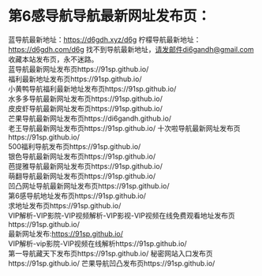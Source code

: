 # 第6感导航导航最新网址发布页：
蓝导航最新地址：https://d6gdh.xyz/d6g
柠檬导航最新地址：https://d6gdh.com/d6g
找不到导航最新地址，请发邮件di6gandh@gmail.com
收藏本站发布页，永不迷路。<br>
蓝导航最新网址发布页https://91sp.github.io/<br>
福利最新地址发布页https://91sp.github.io/<br>
小黄鸭导航福利最新地址发布页https://91sp.github.io/<br>
水多多导航最新网址发布页https://91sp.github.io/<br>
皮皮虾导航最新网址发布页https://91sp.github.io/<br>
芒果导航最新网址发布页https://di6gandh.github.io/<br>
老王导航最新网址发布页https://91sp.github.io/<by>
十次啦导航最新网址发布页https://91sp.github.io/<br>
500福利导航发布页https://91sp.github.io/<br>
银色导航最新网址发布页https://91sp.github.io/<br>
芭提雅导航最新网址发布页https://91sp.github.io/<br>
萌翻导航最新网址发布页https://91sp.github.io/<br>
凹凸网址导航最新网址发布页https://91sp.github.io/<br>
第6感导航地址发布页https://91sp.github.io/<br>
求地址发布页https://91sp.github.io/<br>
VIP解析-VIP影院-VIP视频解析-VIP影视-VIP视频在线免费观看地址发布页https://91sp.github.io/<br>
最新网址发布:https://91sp.github.io/<br>
VIP解析-vip影院-VIP视频在线解析https://91sp.github.io/<br>
第一导航藏天下发布页https://91sp.github.io/<by>
秘密网站入口发布页https://91sp.github.io/<by>
芒果导航凹凸发布页https://91sp.github.io/<by>
